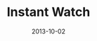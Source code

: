 ---
layout: music 
title: "Instant Watch"
series: "#culture"
date: 2013-10-02 
description: "Brian Tome talks about living in an #instantwatch world."
audio: "http://www.crossroads.net/players/media/hq/culture_02.mp3"
audio-duration: "31:58"
src: "http://www.crossroads.net/players/media/series/190x110_culture.jpg"
---